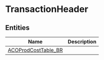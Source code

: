 
# TransactionHeader


## Entities

|Name|Description|
|---|---|
|[ACOProdCostTable_BR](ACOProdCostTable_BR.cdm.json)||
